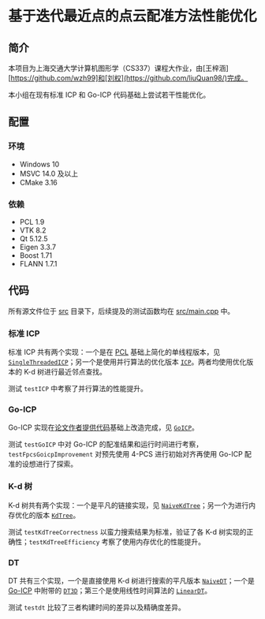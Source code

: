 # 基于迭代最近点的点云配准方法性能优化

## 简介

本项目为上海交通大学计算机图形学（CS337）课程大作业，由[王梓涵][https://github.com/wzh99]和[刘权](https://github.com/liuQuan98/)完成。

本小组在现有标准 ICP 和 Go-ICP 代码基础上尝试若干性能优化。

## 配置

### 环境

* Windows 10
* MSVC 14.0 及以上
* CMake 3.16

### 依赖

* PCL 1.9
* VTK 8.2
* Qt 5.12.5
* Eigen 3.3.7
* Boost 1.71
* FLANN 1.7.1

## 代码

所有源文件位于 [src](src) 目录下，后续提及的测试函数均在 [src/main.cpp](src/main.cpp) 中。

### 标准 ICP

标准 ICP 共有两个实现：一个是在 [PCL](https://github.com/PointCloudLibrary/pcl) 基础上简化的单线程版本，见 [`SingleThreadedICP`](src/SingleThreadedICP.hpp)；另一个是使用并行算法的优化版本 [`ICP`](src/ICP.hpp)。两者均使用优化版本的 K-d 树进行最近邻点查找。

测试 `testICP` 中考察了并行算法的性能提升。

### Go-ICP

Go-ICP 实现在[论文作者提供代码](https://github.com/yangjiaolong/Go-ICP)基础上改造完成，见 [`GoICP`](src/GoICP.hpp)。

测试 `testGoICP` 中对 Go-ICP 的配准结果和运行时间进行考察，`testFpcsGoicpImprovement` 对预先使用 4-PCS 进行初始对齐再使用 Go-ICP 配准的设想进行了探索。

### K-d 树

K-d 树共有两个实现：一个是平凡的链接实现，见 [`NaiveKdTree`](src/NaiveKdTree.hpp)；另一个为进行内存优化的版本 [`KdTree`](src/KdTree.hpp)。

测试 `testKdTreeCorrectness` 以蛮力搜索结果为标准，验证了各 K-d 树实现的正确性；`testKdTreeEfficiency` 考察了使用内存优化的性能提升。

### DT

DT 共有三个实现，一个是直接使用 K-d 树进行搜索的平凡版本 [`NaiveDT`](src/NaiveDT.hpp)；一个是 [Go-ICP](https://github.com/yangjiaolong/Go-ICP) 中附带的 [`DT3D`](src/jly_3ddt.h)；第三个是使用线性时间算法的 [`LinearDT`](src/LinearDT.hpp)。

测试 `testdt` 比较了三者构建时间的差异以及精确度差异。

